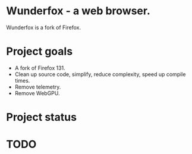 Wunderfox - a web browser.
=========================

Wunderfox is a fork of Firefox.

Project goals
=============
- A fork of Firefox 131.
- Clean up source code, simplify, reduce complexity, speed up compile times.
- Remove telemetry.
- Remove WebGPU.


Project status
==============



TODO
====




